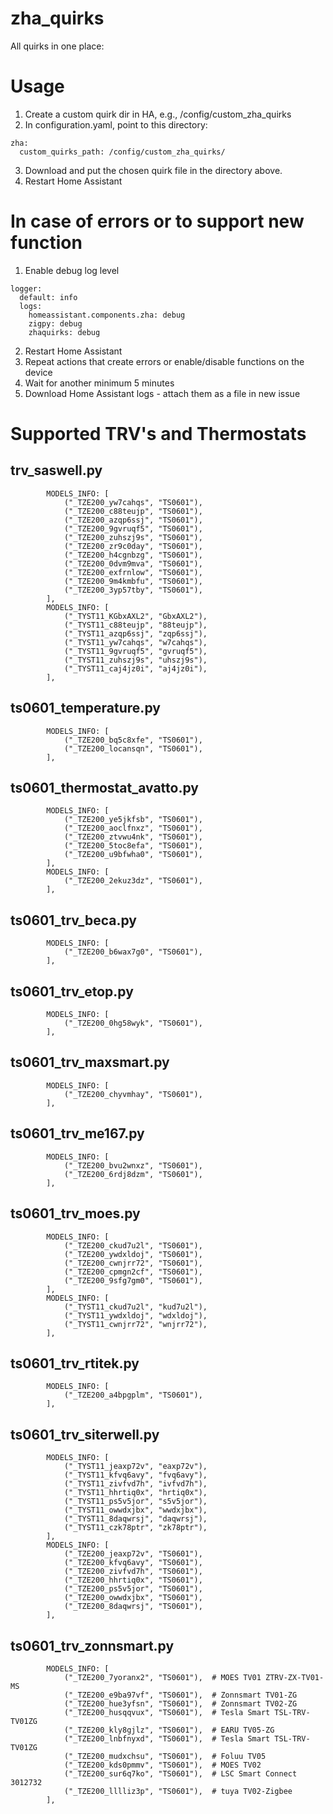 # zha_quirks
All quirks in one place:

# Usage

1. Create a custom quirk dir in HA, e.g., /config/custom_zha_quirks
2. In configuration.yaml, point to this directory:
```
zha:
  custom_quirks_path: /config/custom_zha_quirks/
```
3. Download and put the chosen quirk file in the directory above.
4. Restart Home Assistant

# In case of errors or to support new function

1. Enable debug log level
```
logger:
  default: info
  logs:
    homeassistant.components.zha: debug
    zigpy: debug
    zhaquirks: debug
```
2. Restart Home Assistant
3. Repeat actions that create errors or enable/disable functions on the device
4. Wait for another minimum 5 minutes
5. Download Home Assistant logs - attach them as a file in new issue

# Supported TRV's and Thermostats

## trv_saswell.py
```
        MODELS_INFO: [
            ("_TZE200_yw7cahqs", "TS0601"),
            ("_TZE200_c88teujp", "TS0601"),
            ("_TZE200_azqp6ssj", "TS0601"),
            ("_TZE200_9gvruqf5", "TS0601"),
            ("_TZE200_zuhszj9s", "TS0601"),
            ("_TZE200_zr9c0day", "TS0601"),
            ("_TZE200_h4cgnbzg", "TS0601"),
            ("_TZE200_0dvm9mva", "TS0601"),
            ("_TZE200_exfrnlow", "TS0601"),
            ("_TZE200_9m4kmbfu", "TS0601"),
            ("_TZE200_3yp57tby", "TS0601"),
        ],       
        MODELS_INFO: [
            ("_TYST11_KGbxAXL2", "GbxAXL2"),
            ("_TYST11_c88teujp", "88teujp"),
            ("_TYST11_azqp6ssj", "zqp6ssj"),
            ("_TYST11_yw7cahqs", "w7cahqs"),
            ("_TYST11_9gvruqf5", "gvruqf5"),
            ("_TYST11_zuhszj9s", "uhszj9s"),
            ("_TYST11_caj4jz0i", "aj4jz0i"),
        ],
```
## ts0601_temperature.py
```
        MODELS_INFO: [
            ("_TZE200_bq5c8xfe", "TS0601"),
            ("_TZE200_locansqn", "TS0601"),
        ],     
```
## ts0601_thermostat_avatto.py
```
        MODELS_INFO: [
            ("_TZE200_ye5jkfsb", "TS0601"),
            ("_TZE200_aoclfnxz", "TS0601"),
            ("_TZE200_ztvwu4nk", "TS0601"),
            ("_TZE200_5toc8efa", "TS0601"),
            ("_TZE200_u9bfwha0", "TS0601"),
        ],    
        MODELS_INFO: [
            ("_TZE200_2ekuz3dz", "TS0601"),
        ],
```
## ts0601_trv_beca.py
```
        MODELS_INFO: [
            ("_TZE200_b6wax7g0", "TS0601"),
        ],
```
## ts0601_trv_etop.py
```
        MODELS_INFO: [
            ("_TZE200_0hg58wyk", "TS0601"),
        ],
```
## ts0601_trv_maxsmart.py
```
        MODELS_INFO: [
            ("_TZE200_chyvmhay", "TS0601"),
        ],
```
## ts0601_trv_me167.py
```
        MODELS_INFO: [
            ("_TZE200_bvu2wnxz", "TS0601"),
            ("_TZE200_6rdj8dzm", "TS0601"),
        ],
```
## ts0601_trv_moes.py
```
        MODELS_INFO: [
            ("_TZE200_ckud7u2l", "TS0601"),
            ("_TZE200_ywdxldoj", "TS0601"),
            ("_TZE200_cwnjrr72", "TS0601"),
            ("_TZE200_cpmgn2cf", "TS0601"),
            ("_TZE200_9sfg7gm0", "TS0601"),
        ],
        MODELS_INFO: [
            ("_TYST11_ckud7u2l", "kud7u2l"),
            ("_TYST11_ywdxldoj", "wdxldoj"),
            ("_TYST11_cwnjrr72", "wnjrr72"),
        ],
```
## ts0601_trv_rtitek.py
```
        MODELS_INFO: [
            ("_TZE200_a4bpgplm", "TS0601"),
        ],
```
## ts0601_trv_siterwell.py
```
        MODELS_INFO: [
            ("_TYST11_jeaxp72v", "eaxp72v"),
            ("_TYST11_kfvq6avy", "fvq6avy"),
            ("_TYST11_zivfvd7h", "ivfvd7h"),
            ("_TYST11_hhrtiq0x", "hrtiq0x"),
            ("_TYST11_ps5v5jor", "s5v5jor"),
            ("_TYST11_owwdxjbx", "wwdxjbx"),
            ("_TYST11_8daqwrsj", "daqwrsj"),
            ("_TYST11_czk78ptr", "zk78ptr"),
        ],
        MODELS_INFO: [
            ("_TZE200_jeaxp72v", "TS0601"),
            ("_TZE200_kfvq6avy", "TS0601"),
            ("_TZE200_zivfvd7h", "TS0601"),
            ("_TZE200_hhrtiq0x", "TS0601"),
            ("_TZE200_ps5v5jor", "TS0601"),
            ("_TZE200_owwdxjbx", "TS0601"),
            ("_TZE200_8daqwrsj", "TS0601"),
        ],
```
## ts0601_trv_zonnsmart.py
```
        MODELS_INFO: [
            ("_TZE200_7yoranx2", "TS0601"),  # MOES TV01 ZTRV-ZX-TV01-MS
            ("_TZE200_e9ba97vf", "TS0601"),  # Zonnsmart TV01-ZG
            ("_TZE200_hue3yfsn", "TS0601"),  # Zonnsmart TV02-ZG
            ("_TZE200_husqqvux", "TS0601"),  # Tesla Smart TSL-TRV-TV01ZG
            ("_TZE200_kly8gjlz", "TS0601"),  # EARU TV05-ZG
            ("_TZE200_lnbfnyxd", "TS0601"),  # Tesla Smart TSL-TRV-TV01ZG
            ("_TZE200_mudxchsu", "TS0601"),  # Foluu TV05
            ("_TZE200_kds0pmmv", "TS0601"),  # MOES TV02
            ("_TZE200_sur6q7ko", "TS0601"),  # LSC Smart Connect 3012732
            ("_TZE200_lllliz3p", "TS0601"),  # tuya TV02-Zigbee
        ],
```